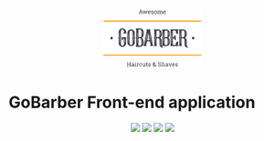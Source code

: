 <h1 align="center">
  <img src="./.github/logo.svg" height="100px" >
</h1>

# GoBarber Front-end application

<div align="center">
  <a style="text-decoration: none" href="https://github.com/marcel-pinto">
    <img src="https://img.shields.io/badge/author-marcel--pinto-%23ff9000">
  </a>

  <a style="text-decoration: none" href="https://github.com/marcel-pinto/frontend-gobarber">
    <img src="https://img.shields.io/github/languages/top/marcel-pinto/frontend-gobarber?color=%23ff9000">
  </a>

  <a style="text-decoration: none" href="https://github.com/marcel-pinto/frontend-gobarber/stargazers">
    <img src="https://img.shields.io/github/stars/marcel-pinto/frontend-gobarber?color=%23ff9000">
  </a>

  <a style="text-decoration: none" href="https://github.com/marcel-pinto/frontend-gobarber">
    <img src="https://img.shields.io/github/license/marcel-pinto/frontend-gobarber?color=%23ff9000">
  </a>
</div>
